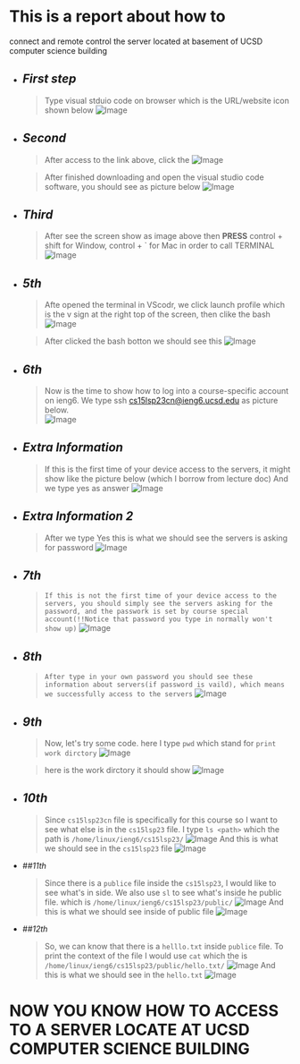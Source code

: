 # This is a report about how to 
connect and remote control the server located at basement of UCSD computer science building




* ## _First step_ 
    > Type visual stduio code on browser which is the URL/website icon shown below
![Image](https://tengfonglee.github.io/cse15l-lab-reports/1.png)




* ## _Second_ 
    > After access to the link above, click the
![Image](https://tengfonglee.github.io/cse15l-lab-reports/2.png)

    >After finished downloading and open the visual studio code software, you should see as picture below 
![Image](https://tengfonglee.github.io/cse15l-lab-reports/3.png)

* ## _Third_ 
     > After see the screen show as image above then **PRESS** control + shift for Window, control + ` for Mac in order to call TERMINAL
![Image](https://tengfonglee.github.io/cse15l-lab-reports/4.png)

* ## _5th_ 
    > Afte opened the terminal in VScodr, we click launch profile which is the v sign at the right top of the screen, then clike the bash 
![Image](https://tengfonglee.github.io/cse15l-lab-reports/5.png)
 
    >After clicked the bash botton we should see this
![Image](https://tengfonglee.github.io/cse15l-lab-reports/6.png)



* ## _6th_
    >Now is the time to show how to log into a course-specific account on ieng6.
    >We type ssh cs15lsp23cn@ieng6.ucsd.edu as picture below.  
![Image](https://tengfonglee.github.io/cse15l-lab-reports/7.png)



* ## _Extra Information_
    >If this is the first time of your device access to the servers, it might show like the picture below (which I borrow from lecture doc)
    >And we type yes as answer
![Image](https://tengfonglee.github.io/cse15l-lab-reports/8.1.png)

* ## _Extra Information 2_
    >After we type Yes this is what we should see the servers is asking for password
![Image](https://tengfonglee.github.io/cse15l-lab-reports/8.2.png)

* ## _7th_
    > `If this is not the first time of your device access to the servers, you should simply see the servers asking for the password, and the passwork is set by course special account(!!Notice that password you type in normally won't show up)`
![Image](https://tengfonglee.github.io/cse15l-lab-reports/8.png)

* ## _8th_
    > `After type in your own password you should see these information about servers(if password is vaild), which means we successfully access to the servers`
![Image](https://tengfonglee.github.io/cse15l-lab-reports/9.png)

* ## _9th_
    >Now, let's try some code. here I type `pwd` which stand for `print work dirctory`
![Image](https://tengfonglee.github.io/cse15l-lab-reports/10.png)

    >here is the work dirctory it should show 
![Image](https://tengfonglee.github.io/cse15l-lab-reports/11.png)

* ## _10th_
    >Since `cs15lsp23cn` file is specifically for this course so I want to see what else is in the `cs15lsp23` file. I type `ls <path>` which the path is  `/home/linux/ieng6/cs15lsp23/`
![Image](https://tengfonglee.github.io/cse15l-lab-reports/12.png)
And this is what we should see in the `cs15lsp23` file
![Image](https://tengfonglee.github.io/cse15l-lab-reports/13.png)


* ##_11th_
    >Since there is a `publice` file inside the `cs15lsp23`, I would like to see what's in side. We also use `sl` <path> to see what's inside he public file. which <path> is `/home/linux/ieng6/cs15lsp23/public/`
![Image](https://tengfonglee.github.io/cse15l-lab-reports/14.png)
And this is what we should see inside of public file
![Image](https://tengfonglee.github.io/cse15l-lab-reports/15.png)
    
* ##_12th_
    >So, we can know that there is a `helllo.txt` inside `publice` file. To print the context of the file I would use `cat` <path>
 which the <path> is `/home/linux/ieng6/cs15lsp23/public/hello.txt/`
![Image](https://tengfonglee.github.io/cse15l-lab-reports/16.png)
And this is what we should see in the `hello.txt`
![Image](https://tengfonglee.github.io/cse15l-lab-reports/17.png)

    
# NOW YOU KNOW HOW TO ACCESS TO A SERVER LOCATE AT UCSD COMPUTER SCIENCE BUILDING

